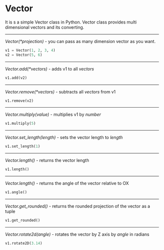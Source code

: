 # Vector

It is s a simple Vector class in Python. Vector class provides multi dimensional vectors and its converting. 

---
_Vector(*projection)_ - you can pass as many dimension vector as you want.
```python
v1 = Vector(1, 2, 3, 4)
v2 = Vector(5, 6)
```
---
_Vector.add(*vectors)_ - adds v1 to all _vectors_
```python
v1.add(v2)
```
---
_Vector.remove(*vectors)_ - subtracts all _vectors_ from v1
```python
v1.remove(v2)
```
---
_Vector.multiply(value)_ - multiplies v1 by _number_
```python
v1.multiply(5)
```
---
_Vector.set_length(length)_ - sets the vector length to _length_
```python
v1.set_length(1)
```
---
_Vector.length()_ - returns the vector length
```python
v1.length()
```
---
_Vector.length()_ - returns the angle of the vector relative to OX
```python
v1.angle()
```
---
_Vector.get_rounded()_ - returns the rounded projection of the vector as a tuple
```python
v1.get_rounded()
```
---
_Vector.rotate2d(angle)_ - rotates the vector by Z axis by _angle_ in radians
```python
v1.rotate2D(3.14)
```
